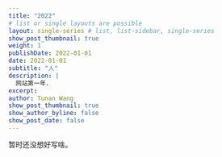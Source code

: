 ```yaml
---
title: "2022"
# list or single layouts are possible
layout: single-series # list, list-sidebar, single-series
show_post_thumbnail: true
weight: 1
publishDate: 2022-01-01
date: 2022-01-01
subtitle: "人"
description: |
  网站第一年.
excerpt: 
author: Tunan Wang
show_post_thumbnail: true
show_author_byline: false
show_post_date: false
---
```


暂时还没想好写啥。

